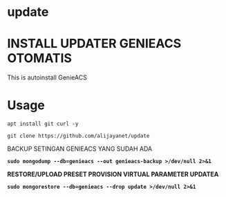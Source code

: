 # update
# INSTALL UPDATER GENIEACS OTOMATIS
This is autoinstall GenieACS 

# Usage
```
apt install git curl -y
```
```
git clone https://github.com/alijayanet/update
```
BACKUP SETINGAN GENIEACS YANG SUDAH ADA<b>
```
sudo mongodump --db=genieacs --out genieacs-backup >/dev/null 2>&1
```
RESTORE/UPLOAD PRESET PROVISION VIRTUAL PARAMETER UPDATEA<b>
```
sudo mongorestore --db=genieacs --drop update >/dev/null 2>&1
```

